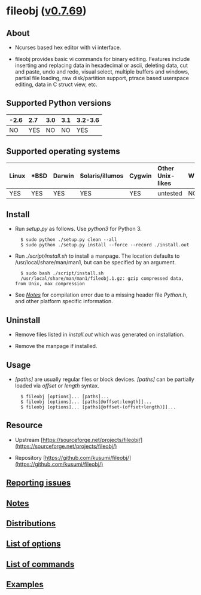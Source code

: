 # fileobj ([v0.7.69](https://github.com/kusumi/fileobj/releases/tag/v0.7.69))

## About

+ Ncurses based hex editor with vi interface.

+ fileobj provides basic vi commands for binary editing. Features include inserting and replacing data in hexadecimal or ascii, deleting data, cut and paste, undo and redo, visual select, multiple buffers and windows, partial file loading, raw disk/partition support, ptrace based userspace editing, data in C struct view, etc.

## Supported Python versions

|-2.6|2.7|3.0|3.1|3.2-3.6|
|:---|:--|:--|:--|-------|
|NO  |YES|NO |NO |YES    |

## Supported operating systems

|Linux|\*BSD|Darwin|Solaris/illumos|Cygwin|Other Unix-likes|Windows|
|:----|:----|:-----|:--------------|:-----|:---------------|:------|
|YES  |YES  |YES   |YES            |YES   |untested        |NO     |

## Install

+ Run *setup.py* as follows. Use *python3* for Python 3.

        $ sudo python ./setup.py clean --all
        $ sudo python ./setup.py install --force --record ./install.out

+ Run *./script/install.sh* to install a manpage. The location defaults to /usr/local/share/man/man1, but can be specified by an argument.

        $ sudo bash ./script/install.sh
        /usr/local/share/man/man1/fileobj.1.gz: gzip compressed data, from Unix, max compression

+ See *[Notes](doc/README.notes.md)* for compilation error due to a missing header file *Python.h*, and other platform specific information.

## Uninstall

+ Remove files listed in *install.out* which was generated on installation.

+ Remove the manpage if installed.

## Usage

+ *[paths]* are usually regular files or block devices. *[paths]* can be partially loaded via *offset* or *length* syntax.

        $ fileobj [options]... [paths]...
        $ fileobj [options]... [paths[@offset:length]]...
        $ fileobj [options]... [paths[@offset-(offset+length)]]...

## Resource

+ Upstream [https://sourceforge.net/projects/fileobj/](https://sourceforge.net/projects/fileobj/)

+ Repository [https://github.com/kusumi/fileobj/](https://github.com/kusumi/fileobj/)

## [Reporting issues](https://github.com/kusumi/fileobj/issues)

## [Notes](doc/README.notes.md)

## [Distributions](doc/README.distributions.md)

## [List of options](doc/README.list_of_options.md)

## [List of commands](doc/README.list_of_commands.md)

## [Examples](doc/README.examples.md)
